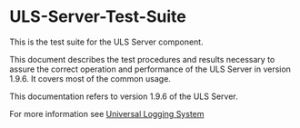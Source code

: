 # ULS-Server-Test-Suite

This is the test suite for the ULS Server component.

This document describes the test procedures and results necessary to assure the correct operation and performance of the ULS Server in version 1.9.6. It covers most of the common usage.

This documentation refers to version 1.9.6 of the ULS Server.

For more information see [Universal Logging System](https://www.universal-logging-system.org)

